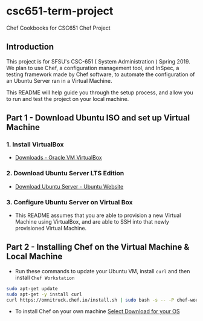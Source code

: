 # csc651-term-project

Chef Cookbooks for CSC651 Chef Project

## Introduction

This project is for SFSU's CSC-651 ( System Administration ) Spring 2019. We plan to use Chef, a configuration management tool, and InSpec, a testing framework made by Chef software, to automate the configuration of an Ubuntu Server ran in a Virtual Machine.

This README will help guide you through the setup process, and allow you to run and test the project on your local machine.

## Part 1 - Download Ubuntu ISO and set up Virtual Machine

### 1. Install VirtualBox

- [Downloads - Oracle VM VirtualBox](https://www.virtualbox.org/wiki/Downloads)

### 2. Download Ubuntu Server LTS Edition

- [Download Ubuntu Server - Ubuntu Website](https://www.ubuntu.com/download/server)

### 3. Configure Ubuntu Server on Virtual Box

- This README assumes that you are able to provision a new Virtual Machine using VirtualBox, and are able to SSH into that newly provisioned Virtual Machine.

## Part 2 - Installing Chef on the Virtual Machine & Local Machine

- Run these commands to update your Ubuntu VM, install `curl` and then install `Chef Workstation`

```bash
sudo apt-get update
sudo apt-get -y install curl
curl https://omnitruck.chef.io/install.sh | sudo bash -s -- -P chef-workstation -c stable -v 0.2.41
```

- To install Chef on your own machine [Select Download for your OS](https://downloads.chef.io/chef/stable)
